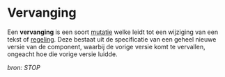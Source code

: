 # Vervanging

Een **vervanging** is een soort [mutatie](#begrip-muteren) welke leidt tot een wijziging van een tekst of [regeling](#begrip-regeling). Deze bestaat uit
de specificatie van een geheel nieuwe versie van de component, waarbij de vorige versie komt te vervallen, ongeacht hoe die vorige versie luidde.

*bron: STOP*
